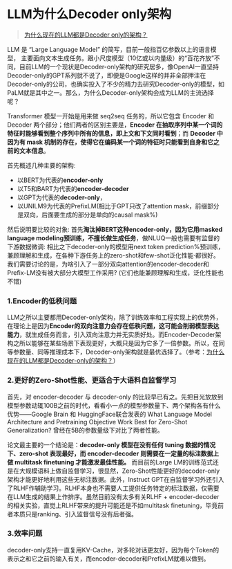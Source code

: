 # LLM为什么Decoder only架构

> [为什么现在的LLM都是Decoder only的架构？](https://blog.csdn.net/TFATS/article/details/133100383 "为什么现在的LLM都是Decoder only的架构？")

LLM 是 “Large Language Model” 的简写，目前一般指百亿参数以上的语言模型， 主要面向文本生成任务。跟小尺度模型（10亿或以内量级）的“百花齐放”不同，目前LLM的一个现状是Decoder-only架构的研究居多，像OpenAI一直坚持Decoder-only的GPT系列就不说了，即便是Google这样的并非全部押注在Decoder-only的公司，也确实投入了不少的精力去研究Decoder-only的模型，如PaLM就是其中之一。那么，为什么Decoder-only架构会成为LLM的主流选择呢？

Transformer 模型一开始是用来做 seq2seq 任务的，所以它包含 Encoder 和 Decoder 两个部分；他们两者的区别主要是，**Encoder 在抽取序列中某一个词的特征时能够看到整个序列中所有的信息，即上文和下文同时看到**；而 **Decoder 中因为有 mask 机制的存在，使得它在编码某一个词的特征时只能看到自身和它之前的文本信息**。

首先概述几种主要的架构:&#x20;

- 以BERT为代表的**encoder-only**
- 以T5和BART为代表的**encoder-decoder**
- 以GPT为代表的**decoder-only**，
- 以UNILM9为代表的PrefixLM(相比于GPT只改了attention mask，前缀部分是双向，后面要生成的部分是单向的causal mask%)&#x20;

然后说明要比较的对象: 首先**淘汰掉BERT这种encoder-only，因为它用masked language modeling预训练，不擅长做生成任务**，做NLUQ一般也需要有监督的下游数据微调: 相比之下decoder-only的模型用next token prediction%预训练，兼顾理解和生成，在各种下游任务上的zero-shot和few-shot泛化性能·都很好。我们需要讨论的是，为啥引入了一部分双向attention的encoder-decoder和Prefix-LM没有被大部分大模型工作采用? (它们也能兼顾理解和生成，泛化性能也不错)

### 1.Encoder的低秩问题

LLM之所以主要都用Decoder-only架构，除了训练效率和工程实现上的优势外，在理论上是因为**Encoder的双向注意力会存在低秩问题，这可能会削弱模型表达能力**，就生成任务而言，引入双向注意力并无实质好处。而Encoder-Decoder架构之所以能够在某些场景下表现更好，大概只是因为它多了一倍参数。所以，在同等参数量、同等推理成本下，Decoder-only架构就是最优选择了。（参考：[为什么现在的LLM都是Decoder-only的架构？](https://kexue.fm/archives/9529 "为什么现在的LLM都是Decoder-only的架构？")）

### 2.更好的Zero-Shot性能、更适合于大语料自监督学习

首先，对 encoder-decoder 与 decoder-only 的比较早已有之。先把目光放放到模型参数动辄100B之前的时代，看看小一点的模型参数量下、两个架构各有什么优势——Google Brain 和 HuggingFace联合发表的 What Language Model Architecture and Pretraining Objective Work Best for Zero-Shot Generalization? 曾经在5B的参数量级下对比了两者性能。

论文最主要的一个结论是：**decoder-only 模型在没有任何 tuning 数据的情况下、zero-shot 表现最好，而 encoder-decoder 则需要在一定量的标注数据上做 multitask finetuning 才能激发最佳性能。** 而目前的Large LM的训练范式还是在大规模语料上做自监督学习，很显然，Zero-Shot性能更好的decoder-only架构才能更好地利用这些无标注数据。此外，Instruct GPT在自监督学习外还引入了RLHF作辅助学习。RLHF本身也不需要人工提供任务特定的标注数据，仅需要在LLM生成的结果上作排序。虽然目前没有太多有关RLHF + encoder-decoder的相关实验，直觉上RLHF带来的提升可能还是不如multitask finetuning，毕竟前者本质只是ranking、引入监督信号没有后者强。

### 3.效率问题

decoder-only支持一直复用KV-Cache，对多轮对话更友好，因为每个Token的表示之和它之前的输入有关，而encoder-decoder和PrefixLM就难以做到。

